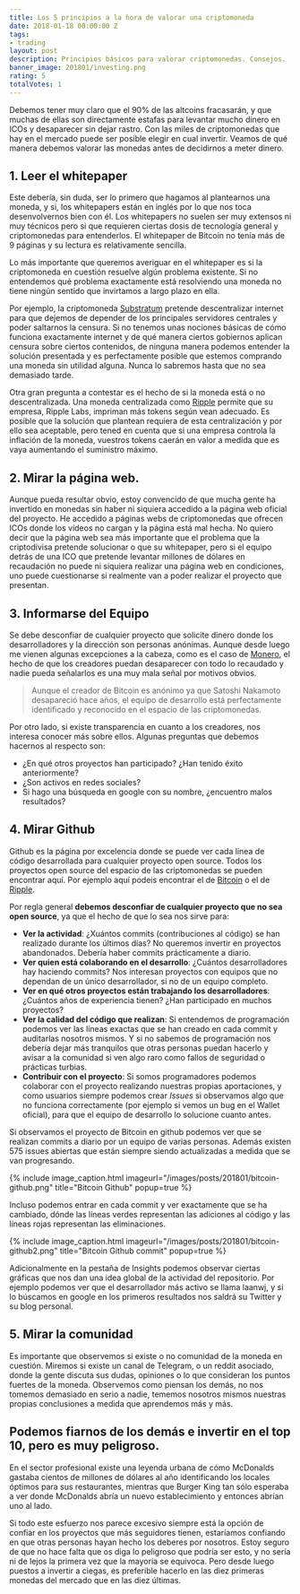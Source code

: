 ```yaml
---
title: Los 5 principios a la hora de valorar una criptomoneda
date: 2018-01-18 00:00:00 Z
tags:
- trading
layout: post
description: Principios básicos para valorar criptomonedas. Consejos.
banner_image: 201801/investing.png
rating: 5
totalVotes: 1
---
```


Debemos tener muy claro que el 90% de las altcoins fracasarán, y que muchas de ellas son directamente estafas para levantar mucho dinero en ICOs y desaparecer sin dejar rastro. Con las miles de criptomonedas que hay en el mercado puede ser posible elegir en cual invertir. Veamos de qué manera debemos valorar las monedas antes de decidirnos a meter dinero.

<!--more-->

## 1. Leer el whitepaper

Este debería, sin duda, ser lo primero que hagamos al plantearnos una moneda, y si, los whitepapers están en inglés por lo que nos toca desenvolvernos bien con él. Los whitepapers no suelen ser muy extensos ni muy técnicos pero si que requieren ciertas dosis de tecnología general y criptomonedas para entenderlos. El whitepaper de Bitcoin no tenía más de 9 páginas y su lectura es relativamente sencilla.

Lo más importante que queremos averiguar en el whitepaper es si la criptomoneda en cuestión resuelve algún problema existente. Si no entendemos qué problema exactamente está resolviendo una moneda no tiene ningún sentido que invirtamos a largo plazo en ella.

Por ejemplo, la criptomoneda <a rel="nofollow" href="https://substratum.net/">Substratum</a> pretende descentralizar internet para que dejemos de depender de los principales servidores centrales y poder saltarnos la censura. Si no tenemos unas nociones básicas de cómo funciona exactamente internet y de qué manera ciertos gobiernos aplican censura sobre ciertos contenidos, de ninguna manera podemos entender la solución presentada y es perfectamente posible que estemos comprando una moneda sin utilidad alguna. Nunca lo sabremos hasta que no sea demasiado tarde.

Otra gran pregunta a contestar es el hecho de si la moneda está o no descentralizada. Una moneda centralizada como [Ripple](/que-es-ripple/) permite que su empresa, Ripple Labs, impriman más tokens según vean adecuado. Es posible que la solución que plantean requiera de esta centralización y por ello sea aceptable, pero tened en cuenta que si una empresa controla la inflación de la moneda, vuestros tokens caerán en valor a medida que es vaya aumentando el suministro máximo.

## 2. Mirar la página web.

Aunque pueda resultar obvio, estoy convencido de que mucha gente ha invertido en monedas sin haber ni siquiera accedido a la página web oficial del proyecto. He accedido a páginas webs de criptomonedas que ofrecen ICOs donde los vídeos no cargan y la página está mal hecha. No quiero decir que la página web sea más importante que el problema que la criptodivisa pretende solucionar o que su whitepaper, pero si el equipo detrás de una ICO que pretende levantar millones de dólares en recaudación no puede ni siquiera realizar una página web en condiciones, uno puede cuestionarse si realmente van a poder realizar el proyecto que presentan.

## 3. Informarse del Equipo

Se debe desconfiar de cualquier proyecto que solicite dinero donde los desarrolladores y la dirección son personas anónimas. Aunque desde luego me vienen algunas excepciones a la cabeza, como es el caso de [Monero](/que-es-monero), el hecho de que los creadores puedan desaparecer con todo lo recaudado y nadie pueda señalarlos es una muy mala señal por motivos obvios.

> Aunque el creador de Bitcoin es anónimo ya que Satoshi Nakamoto desapareció hace años, el equipo de desarrollo está perfectamente identificado y reconocido en el espacio de las criptomonedas.

Por otro lado, si existe transparencia en cuanto a los creadores, nos interesa conocer más sobre ellos. Algunas preguntas que debemos hacernos al respecto son:

* ¿En qué otros proyectos han participado? ¿Han tenido éxito anteriormente?
* ¿Son activos en redes sociales? 
* Si hago una búsqueda en google con su nombre, ¿encuentro malos resultados?

## 4. Mirar Github

Github es la página por excelencia donde se puede ver cada línea de código desarrollada para cualquier proyecto open source. Todos los proyectos open source del espacio de las criptomonedas se pueden encontrar aquí. Por ejemplo aquí podeis encontrar el de <a rel="nofollow" href="https://github.com/bitcoin/bitcoin">Bitcoin</a> o el de <a rel="nofollow" href="https://github.com/ripple">Ripple</a>.

Por regla general **debemos desconfiar de cualquier proyecto que no sea open source**, ya que el hecho de que lo sea nos sirve para:
* **Ver la actividad**: ¿Xuántos commits (contribuciones al código) se han realizado durante los últimos días? No queremos invertir en proyectos abandonados. Debería haber commits prácticamente a diario.
* **Ver quien está colaborando en el desarrollo**: ¿Cuántos desarrolladores hay haciendo commits? Nos interesan proyectos con equipos que no dependan de un único desarrollador, si no de un equipo completo.
* **Ver en qué otros proyectos están trabajando los desarrolladores**: ¿Cuántos años de experiencia tienen? ¿Han participado en muchos proyectos?
* **Ver la calidad del código que realizan**: Si entendemos de programación podemos ver las líneas exactas que se han creado en cada commit y auditarlas nosotros mismos. Y si no sabemos de programación nos debería dejar más tranquilos que otras personas puedan hacerlo y avisar a la comunidad si ven algo raro como fallos de seguridad o prácticas turbias.
* **Contribuir con el proyecto**: Si somos programadores podemos colaborar con el proyecto realizando nuestras propias aportaciones, y como usuarios siempre podemos crear *Issues* si observamos algo que no funciona correctamente (por ejemplo si vemos un bug en el Wallet oficial), para que el equipo de desarrollo lo solucione cuanto antes.

Si observamos el proyecto de Bitcoin en github podemos ver que se realizan commits a diario por un equipo de varias personas. Además existen 575 issues abiertas que están siempre siendo actualizadas a medida que se van progresando.

{% include image_caption.html imageurl="/images/posts/201801/bitcoin-github.png" title="Bitcoin Github" popup=true %}

Incluso podemos entrar en cada commit y ver exactamente que se ha cambiado, dónde las líneas verdes representan las adiciones al código y las líneas rojas representan las eliminaciones.

{% include image_caption.html imageurl="/images/posts/201801/bitcoin-github2.png" title="Bitcoin Github commit" popup=true %}

Adicionalmente en la pestaña de Insights podemos observar ciertas gráficas que nos dan una idea global de la actividad del repositorio. Por ejemplo podemos ver que el desarrollador más activo se llama laanwj, y si lo búscamos en google en los primeros resultados nos saldrá su Twitter y su blog personal.

## 5. Mirar la comunidad

Es importante que observemos si existe o no comunidad de la moneda en cuestión. Miremos si existe un canal de Telegram, o un reddit asociado, donde la gente discuta sus dudas, opiniones o lo que consideran los puntos fuertes de la moneda. Observemos como piensan los demás, no nos tomemos demasiado en serio a nadie, tememos nosotros mismos nuestras propias conclusiones a medida que aprendemos más y más.

## Podemos fiarnos de los demás e invertir en el top 10, pero es muy peligroso.

En el sector profesional existe una leyenda urbana de cómo McDonalds gastaba cientos de millones de dólares al año identificando los locales óptimos para sus restaurantes, mientras que Burger King tan sólo esperaba a ver donde McDonalds abría un nuevo establecimiento y entonces abrían uno al lado.

Si todo este esfuerzo nos parece excesivo siempre está la opción de confiar en los proyectos que más seguidores tienen, estaríamos confiando en que otras personas hayan hecho los deberes por nosotros. Estoy seguro de que no hace falta que os diga lo peligroso que podría ser esto, y no sería ni de lejos la primera vez que la mayoría se equivoca. Pero desde luego puestos a invertir a ciegas, es preferible hacerlo en las diez primeras monedas del mercado que en las diez últimas.
